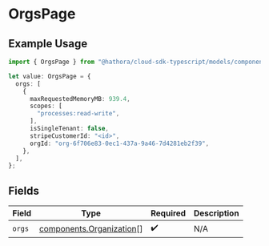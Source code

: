 # OrgsPage

## Example Usage

```typescript
import { OrgsPage } from "@hathora/cloud-sdk-typescript/models/components";

let value: OrgsPage = {
  orgs: [
    {
      maxRequestedMemoryMB: 939.4,
      scopes: [
        "processes:read-write",
      ],
      isSingleTenant: false,
      stripeCustomerId: "<id>",
      orgId: "org-6f706e83-0ec1-437a-9a46-7d4281eb2f39",
    },
  ],
};
```

## Fields

| Field                                                                | Type                                                                 | Required                                                             | Description                                                          |
| -------------------------------------------------------------------- | -------------------------------------------------------------------- | -------------------------------------------------------------------- | -------------------------------------------------------------------- |
| `orgs`                                                               | [components.Organization](../../models/components/organization.md)[] | :heavy_check_mark:                                                   | N/A                                                                  |